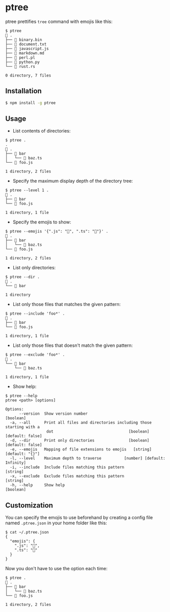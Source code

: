 # ptree

ptree prettifies `tree` command with emojis like this:

```
$ ptree
📁 .
├── 🤖 binary.bin
├── 📄 document.txt
├── 🦏 javascript.js
├── 📝 markdown.md
├── 🐪 perl.pl
├── 🐍 python.py
└── 🦀 rust.rs

0 directory, 7 files
```

## Installation

```sh
$ npm install -g ptree
```

## Usage

* List contents of directories:

```
$ ptree .
.
📁 .
├── 📁 bar
│   └── 📄 baz.ts
└── 📄 foo.js

1 directory, 2 files
```

* Specify the maximum display depth of the directory tree:

```
$ ptree --level 1 .
📁 .
├── 📁 bar
└── 📄 foo.js

1 directory, 1 file
```

* Specify the emojis to show:

```
$ ptree --emojis '{".js": "🦏", ".ts": "🦕"}' .
📁 .
├── 📁 bar
│   └── 🦕 baz.ts
└── 🦏 foo.js

1 directory, 2 files
```

* List only directories:

```
$ ptree --dir .
📁 .
└── 📁 bar

1 directory
```

* List only those files that matches the given pattern:

```
$ ptree --include 'foo*' .
📁 .
├── 📁 bar
└── 📄 foo.js

1 directory, 1 file
```

* List only those files that doesn't match the given pattern:

```
$ ptree --exclude 'foo*' .
📁 .
└── 📁 bar
    └── 📄 baz.ts

1 directory, 1 file
```

* Show help:

```
$ ptree --help
ptree <path> [options]

Options:
      --version  Show version number                                   [boolean]
  -a, --all      Print all files and directories including those starting with a
                  dot                                 [boolean] [default: false]
  -d, --dir      Print only directories               [boolean] [default: false]
  -e, --emojis   Mapping of file extensions to emojis   [string] [default: "{}"]
  -l, --level    Maximum depth to traverse          [number] [default: Infinity]
  -i, --include  Include files matching this pattern                    [string]
  -x, --exclude  Exclude files matching this pattern                    [string]
  -h, --help     Show help                                             [boolean]
```

## Customization

You can specify the emojis to use beforehand by creating a config file named `.ptree.json` in your home folder like this:

```
$ cat ~/.ptree.json 
{
  "emojis": {
    ".js": "🦏",
    ".ts": "🦕"
  }
}
```

Now you don't have to use the option each time:

```
$ ptree .
📁 .
├── 📁 bar
│   └── 🦕 baz.ts
└── 🦏 foo.js

1 directory, 2 files
```
